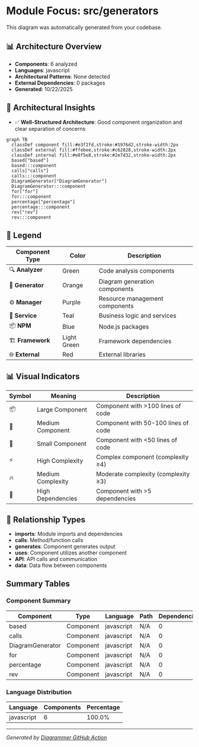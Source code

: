 # Module Focus: src/generators

This diagram was automatically generated from your codebase.

## 📊 Architecture Overview

- **Components**: 6 analyzed
- **Languages**: javascript
- **Architectural Patterns**: None detected
- **External Dependencies**: 0 packages
- **Generated**: 10/22/2025

## 🧠 Architectural Insights

- ✅ **Well-Structured Architecture**: Good component organization and clear separation of concerns





```mermaid
graph TB
  classDef component fill:#e3f2fd,stroke:#1976d2,stroke-width:2px
  classDef external fill:#ffebee,stroke:#c62828,stroke-width:2px
  classDef internal fill:#e8f5e8,stroke:#2e7d32,stroke-width:2px
  based["based"]
  based:::component
  calls["calls"]
  calls:::component
  DiagramGenerator["DiagramGenerator"]
  DiagramGenerator:::component
  for["for"]
  for:::component
  percentage["percentage"]
  percentage:::component
  rev["rev"]
  rev:::component

```

## 🎨 Legend

| Component Type | Color | Description |
|---|---|---|
| 🔍 **Analyzer** | Green | Code analysis components |
| 🎨 **Generator** | Orange | Diagram generation components |
| ⚙️ **Manager** | Purple | Resource management components |
| 🔧 **Service** | Teal | Business logic and services |
| 📦 **NPM** | Blue | Node.js packages |
| 🏗️ **Framework** | Light Green | Framework dependencies |
| 🌐 **External** | Red | External libraries |

## 📊 Visual Indicators

| Symbol | Meaning | Description |
|---|---|---|
| 📦 | Large Component | Component with >100 lines of code |
| 📄 | Medium Component | Component with 50-100 lines of code |
| 📝 | Small Component | Component with <50 lines of code |
| ⚡ | High Complexity | Complex component (complexity ≥4) |
| 🔥 | Medium Complexity | Moderate complexity (complexity ≥3) |
| 🔗 | High Dependencies | Component with >5 dependencies |

## 🔗 Relationship Types

- **imports**: Module imports and dependencies
- **calls**: Method/function calls
- **generates**: Component generates output
- **uses**: Component utilizes another component
- **API**: API calls and communication
- **data**: Data flow between components


## Summary Tables

### Component Summary

| Component | Type | Language | Path | Dependencies |
|-----------|------|----------|------|-------------|
| based | Component | javascript | N/A | 0 |
| calls | Component | javascript | N/A | 0 |
| DiagramGenerator | Component | javascript | N/A | 0 |
| for | Component | javascript | N/A | 0 |
| percentage | Component | javascript | N/A | 0 |
| rev | Component | javascript | N/A | 0 |

### Language Distribution

| Language | Components | Percentage |
|----------|------------|------------|
| javascript | 6 | 100.0% |



---
*Generated by [Diagrammer GitHub Action](https://github.com/samjhill/diagrammer)*
